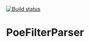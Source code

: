 [![Build status](https://ci.appveyor.com/api/projects/status/rljop0e174ro1as3/branch/master?svg=true)](https://ci.appveyor.com/project/smad2005/poefilterparser/branch/master)

PoeFilterParser 
======


